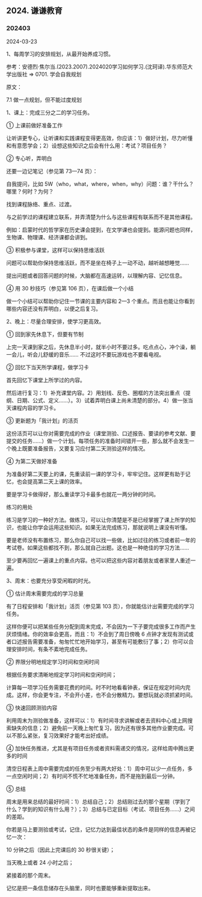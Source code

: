 ## 2024. 谦谦教育

### 202403

2024-03-23

1、每周学习的安排规划，从最开始养成习惯。

参考：安德烈·焦尔当.(2023.2007).2024020学习如何学习.(沈珂译).华东师范大学出版社 => 0701. 学会自我规划

原文：

7.1 做一点规划，但不能过度规划

1、课上：完成三分之二的学习任务。

① 上课前做好准备工作

让听讲更专心，让听课和实践课程变得更高效，你应该：1）做好计划，尽力听懂和有意愿学会；2）设想这些知识之后会有什么用：考试？项目任务？

② 专心听，弄明白

还要一边记笔记（参见第 73—74 页）：

自我提问，比如 5W（who，what，where，when，why）问题：谁？干什么？哪里？何时？为何？

找到课程脉络、重点、过渡。

与之前学过的课程建立联系，并弄清楚为什么与这些课程有联系而不是其他课程。

例如：启蒙时代的哲学家在历史课会提到，在文学课也会提到。能源问题也同样，生物课、物理课、经济课都会讲到。

③ 积极参与课堂，这样可以保持思维活跃

问题可以帮助你保持思维活跃，而不是坐在椅子上一动不动，越听越想睡觉……

提出问题或者回答问题的时候，大脑都在高速运转，以理解内容、记忆信息。

④ 用 30 秒技巧（参见第 106 页），在课后做一个小结

做一个小结可以帮助你记住一节课的主要内容和 2—3 个重点。而且也能让你看到哪些内容还没有弄明白，以便之后复习。

2、晚上：尽量合理安排，使学习更高效。

① 回到家先休息下，但要有节制

上完一天课到家之后，先休息半小时，就半小时不要过多。吃点点心，冲个澡，躺一会儿，听会儿舒缓的音乐…… 不过这时不要玩游戏也不要看电视。

② 回忆下当天所学课程，做学习卡

首先回忆下课堂上所学过的内容。

然后进行复习：1）补充课堂内容。2）用划线、反色、圈框的方法突出重点（提纲、日期、公式、定义……）。3）试着弄明白课上尚未清楚的部分。4）做一张当天课程内容的学习卡。

③ 更新题为「我计划」的活页

这份活页可以让你对需要完成的作业（课堂测验、口述报告、要读的参考文献、要提交的任务……）做一个计划。每项任务的准备时间错开一些，那么就不会发生一个晚上既要准备报告，又要复习应付第二天测验这样的情况。

④ 为第二天做好准备

为准备好第二天要上的课，先重读前一课的学习卡，牢牢记住。这样更有助于记忆，也会提高第二天上课的效率。

要是学习卡做得好，那么重读学习卡最多也就花一两分钟的时间。

练习的用处

练习是学习的一种好方法。做练习，可以让你清楚是不是已经掌握了课上所学的知识，也能让你学会运用这些知识。如果无法完成练习，那就说明上课没有听懂。

要是老师没有布置练习，那么你自己可以找一些做，比如过往的练习或者前一年的考试卷。如果这些都找不到，那么就自己出题。这也是一种绝佳的学习方法……

至少要再回忆一遍课上的重点内容。也可以把这些内容对着朋友或者家里人重述一遍。

3、周末：也要充分享受闲暇的时光。

① 估计周末需要完成的学习总量

有了日程安排和「我计划」活页（参见第 103 页），你就能估计出需要完成的学习任务。

这样你便可以把某些任务分配到周末完成，不会因为一下子要完成很多工作而产生厌烦情绪。你的效率会更高，而且：1）不会到了周日傍晚 6 点钟才发现有测试或者口述报告需要准备，匆匆忙忙地开始学习，甚至有可能敷衍了事；2）你可以合理安排时间，有条不紊地完成任务。

② 界限分明地规定学习时间和空闲时间

根据任务要求清晰地规定学习时间和空闲时间；

计算每一项学习任务需要花费的时间。时不时地看看钟表，保证在规定时间内完成。这样，你会更专注，不会开小差，也不会分散精力。要想玩就必须抓紧时间。

③ 快速回顾测验内容

利用周末为测验做准备，这样可以：1）有时间寻求讲解或者去资料中心或上网搜索缺失的信息；2）避免前一天晚上匆忙复习，因为还有很多其他作业要完成。可以不那么紧张，复习效果好才能考出好成绩。

④ 加快任务推进，尤其是有项目任务或者资料需递交的情况，这样给周中腾出更多的时间

清空日程表上周中需要完成的任务至少有两大好处：1）周中可以少一点任务，多一点空闲时间；2）有时间不慌不忙地准备任务，而不是拖到最后一分钟。

⑤ 总结

周末是用来总结的最好时间：1）总结自己；2）总结刚过去的那个星期（学到了什么？学到的知识有什么用？）；3）总结与已定目标（考试、项目任务……）之间的差距。

你若是马上要测验或考试，记住，记忆力达到最佳状态的条件是同样的信息再被记忆一次：

10 分钟之后（因此上完课后的 30 秒很关键）；

当天晚上或者 24 小时之后；

紧接着的那个周末。

记忆是把一条信息储存在头脑里，同时也要能够重新提取出来。